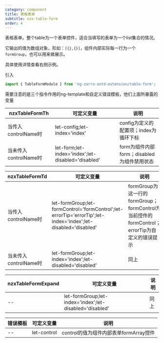 ```yaml
---
category: component
title: 表格表单
subtitle: nzx-table-form
order: 4
---
```


表格表单。整个table为一个表单控件，适合当填写的表单为一个list集合的情况。

它输出的值为数组对象，形如：`[{},{}]`，组件内部实际每一行为一个`formGroup`，也可以用来做展示。

具体使用详情查看右侧示例。

引入

```ts
import { TableFormModule } from 'ng-zorro-antd-extension/table-form';

```

需要注意的是三个指令作用的ng-template和自定义错误模板，他们上面所暴露的变量

|nzxTableFormTh|可定义变量|说明|
|---|---|---|
|当传入controlName时|let-config;let-index='index'|config为定义的配置项；index为循环下标|
|当未传入controlName时|let-form;let-index='index';let-disabled='disabled'|form为组件内部form；disabled为组件禁用状态|

|nzxTableFormTd|可定义变量|说明|
|---|---|---|
|当传入controlName时|let-formGroup;let-formControl='formControl';let-errorTip='errorTip';let-index='index';let-disabled='disabled'|formGroup为这一行的formGroup；formControl为当前控件的formControl；errorTip为自定义的错误提示|
|当未传入controlName时|let-formGroup;let-index='index';let-disabled='disabled'|同上|

|nzxTableFormExpand|可定义变量|说明|
|---|---|---|
|--|let-formGroup;let-index='index';let-disabled='disabled'|同上|

|错误模板|可定义变量|说明|
|---|---|---|
|--|let-control|control的值为组件内部表单formArray控件|
